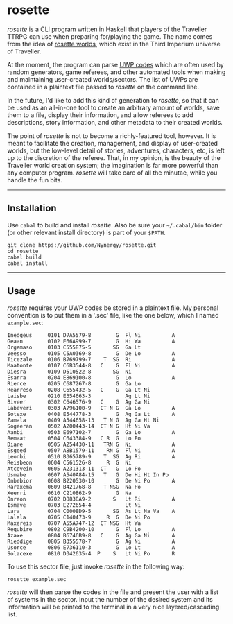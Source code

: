 # rosette

_rosette_ is a CLI program written in Haskell that players of the Traveller
TTRPG can use when preparing for/playing the game. The name comes from the idea
of [rosette worlds](https://wiki.travellerrpg.com/Rosette_World), which exist in
the Third Imperium universe of Traveller.

At the moment, the program can parse [UWP
codes](https://campaignwiki.org/traveller/edit) which are often used by random
generators, game referees, and other automated tools when making and maintaining
user-created worlds/sectors. The list of UWPs are contained in a plaintext file
passed to _rosette_ on the command line.

In the future, I'd like to add this kind of generation to _rosette_, so that it
can be used as an all-in-one tool to create an arbitrary amount of worlds, save
them to a file, display their information, and allow referees to add
descriptions, story information, and other metadata to their created worlds.

The point of _rosette_ is not to become a richly-featured tool, however. It is
meant to facilitate the creation, management, and display of user-created
worlds, but the low-level detail of stories, adventures, characters, etc, is
left up to the discretion of the referee. That, in my opinion, is the beauty of
the Traveller world creation system; the imagination is far more powerful than
any computer program. _rosette_ will take care of all the minutae, while you
handle the fun bits.

---------------------------------------------------------------------------------

## Installation

Use `cabal` to build and install _rosette_. Also be sure your `~/.cabal/bin`
folder (or other relevant install directory) is part of your `$PATH`.

```
git clone https://github.com/Nynergy/rosette.git
cd rosette
cabal build
cabal install
```

---------------------------------------------------------------------------------

## Usage

_rosette_ requires your UWP codes be stored in a plaintext file. My personal
convention is to put them in a '.sec' file, like the one below, which I named
`example.sec`:

```
Inedgeus     0101 D7A5579-8        G  Fl Ni          A
Geaan        0102 E66A999-7        G  Hi Wa          A
Orgemaso     0103 C555875-5       SG  Ga Lt
Veesso       0105 C5A0369-8        G  De Lo          A
Ticezale     0106 B769799-7    T  SG  Ri             A
Maatonte     0107 C6B3544-8   C    G  Fl Ni          A
Diesra       0109 D510522-8       SG  Ni
Esarra       0204 E869100-8        G  Lo             A
Rience       0205 C687267-8        G  Ga Lo
Rearreso     0208 C655432-5   C    G  Ga Lt Ni
Laisbe       0210 E354663-3           Ag Lt Ni
Biveer       0302 C646576-9   C    G  Ag Ga Ni
Labeveri     0303 A796100-9   CT N G  Ga Lo          A
Sotexe       0408 E544778-3        G  Ag Ga Lt       A
Zamala       0409 A544658-13   T N G  Ag Ga Ht Ni
Sogeeran     0502 A200443-14  CT N G  Ht Ni Va
Aanbi        0503 E697102-7        G  Ga Lo          A
Bemaat       0504 C643384-9   C R  G  Lo Po
Diare        0505 A254430-11   TRN G  Ni             A
Esgeed       0507 A8B1579-11    RN G  Fl Ni          A
Leonbi       0510 B365789-9    T  SG  Ag Ri          A
Reisbeon     0604 C561526-8     R  G  Ni
Atcevein     0605 A231313-11  CT   G  Lo Po
Usmabe       0607 A540A84-15   T   G  De Hi Ht In Po
Onbebior     0608 B220530-10       G  De Ni Po       A
Raraxema     0609 B421768-8    T NSG  Na Po
Xeerri       0610 C210862-9        G  Na
Onreon       0702 D8838A9-2       S   Lt Ri          A
Ismave       0703 E272654-4           Lt Ni
Lara         0704 C0008D9-5       SG  As Lt Na Va    A
Lalala       0705 C140473-9     R  G  De Ni Po
Maxereis     0707 A55A747-12  CT NSG  Ht Wa
Requbire     0802 C9B4200-10       G  Fl Lo          A
Azaxe        0804 B6746B9-8   C    G  Ag Ga Ni       A
Rieddige     0805 B355578-7        G  Ag Ni          A
Usorce       0806 E736110-3        G  Lo Lt          A
Solacexe     0810 D342635-4  P    S   Lt Ni Po       R
```

To use this sector file, just invoke _rosette_ in the following way:

`rosette example.sec`

_rosette_ will then parse the codes in the file and present the user with a list
of systems in the sector. Input the number of the desired system and its
information will be printed to the terminal in a very nice layered/cascading
list.
